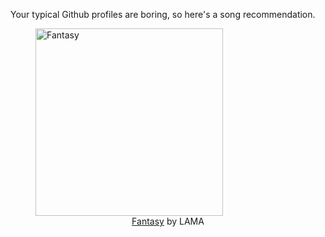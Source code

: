 Your typical Github profiles are boring, so here's a song recommendation.
<figure><img width="300" height="300" src="https://i.scdn.co/image/ab67616d0000b273001a70d8c6c051df1868007e" alt="Fantasy" /><figcaption align="center"><a href="https://open.spotify.com/track/0BR9RPnOVsv2RzDTRiyEOp" target="_blank">Fantasy</a> by LAMA</figcaption></figure>
